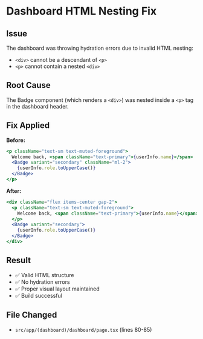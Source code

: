 # Dashboard HTML Nesting Fix

## Issue
The dashboard was throwing hydration errors due to invalid HTML nesting:
- `<div>` cannot be a descendant of `<p>`
- `<p>` cannot contain a nested `<div>`

## Root Cause
The Badge component (which renders a `<div>`) was nested inside a `<p>` tag in the dashboard header.

## Fix Applied
**Before:**
```jsx
<p className="text-sm text-muted-foreground">
  Welcome back, <span className="text-primary">{userInfo.name}</span>
  <Badge variant="secondary" className="ml-2">
    {userInfo.role.toUpperCase()}
  </Badge>
</p>
```

**After:**
```jsx
<div className="flex items-center gap-2">
  <p className="text-sm text-muted-foreground">
    Welcome back, <span className="text-primary">{userInfo.name}</span>
  </p>
  <Badge variant="secondary">
    {userInfo.role.toUpperCase()}
  </Badge>
</div>
```

## Result
- ✅ Valid HTML structure
- ✅ No hydration errors
- ✅ Proper visual layout maintained
- ✅ Build successful

## File Changed
- `src/app/(dashboard)/dashboard/page.tsx` (lines 80-85)
